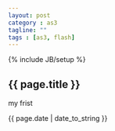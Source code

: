 ```yaml
---
layout: post
category : as3
tagline: ""
tags : [as3, flash]
---
```

{% include JB/setup %}

<h2>{{ page.title }}</h2>
<p>my frist</p>

<p>{{ page.date | date_to_string }}</p>